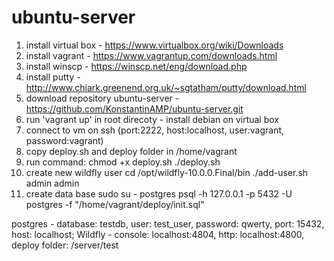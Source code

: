 # ubuntu-server

1. install virtual box - https://www.virtualbox.org/wiki/Downloads 
2. install vagrant - https://www.vagrantup.com/downloads.html
3. install winscp - https://winscp.net/eng/download.php
4. install putty - http://www.chiark.greenend.org.uk/~sgtatham/putty/download.html
5. download repository ubuntu-server - https://github.com/KonstantinAMP/ubuntu-server.git
6. run 'vagrant up' in root direcoty - install debian on virtual box
7. connect to vm on ssh (port:2222, host:localhost, user:vagrant, password:vagrant)
8. copy deploy.sh and deploy folder in /home/vagrant
9. run command:
  chmod +x deploy.sh
  ./deploy.sh
10. create new wildfly user
  cd /opt/wildfly-10.0.0.Final/bin
  ./add-user.sh admin admin
11. create data base
  sudo su - postgres
  psql -h 127.0.0.1 -p 5432 -U postgres -f "/home/vagrant/deploy/init.sql"

postgres - database: testdb, user: test_user, password: qwerty, port: 15432, host: localhost;
Wildfly - console: localhost:4804, http: localhost:4800, deploy folder: /server/test
